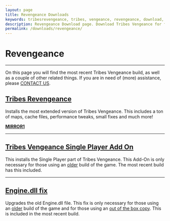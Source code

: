 ```yaml
---
layout: page
title: Revengeance Downloads
keywords: tribesrevengeance, tribes, vengeance, revengeance, download, game, beml, standard, defauld, singleplayer, add, on
description: Revengeance Download page. Download Tribes Vengeance for free! Choose from many builds!
permalink: /downloads/revengeance/
---
```


# Revengeance 

* * *

On this page you will find the most recent Tribes Vengeance build, as well as a couple of other related things. If you are in need of (more) assistance, please [CONTACT US](/contact.html).

  
  

## [Tribes Revengeance](http://downloads.tribesrevengeance.com/revengeance/TribesVengeance.zip)

Installs the most extended version of Tribes Vengeance. This includes a ton of maps, cache files, performance tweaks, small fixes and much more!

  

**[MIRROR1](https://goo.gl/v2MQeg)**

  
  
  

* * *
  
  

## [Tribes Vengeance Single Player Add On](revengeance/TV_SP_AddOn.exe)

This installs the Single Player part of Tribes Vengeance. This Add-On is only necessary for those using an <u>older</u> build of the game. The most recent build has this included.

  
  
  

* * *
  
  

## [Engine.dll fix](revengeance/Engine.dll)

Upgrades the old Engine.dll file. This fix is only necessary for those using an <u>older</u> build of the game and for those using an <u>out of the box copy</u>. This is included in the most recent build.
